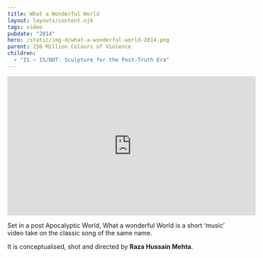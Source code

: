 ```yaml
---
title: What a Wonderful World
layout: layouts/content.njk
tags: video
pubdate: "2014"
hero: /static/img-d/what-a-wonderful-world-2014.png
parent: 256 Million Colours of Violence
children:
  - "IS ~ IS/NOT: Sculpture for the Post-Truth Era"
---
```

<iframe width="560" height="315" src="https://www.youtube.com/embed/7ZL_0ZJ7n98" frameborder="0" allow="accelerometer; autoplay; clipboard-write; encrypted-media; gyroscope; picture-in-picture" allowfullscreen></iframe>

Set in a post Apocalyptic World, What a wonderful World is a short ‘music’
video take on the classic song of the same name.

It is conceptualised, shot and directed by **Raza Hussain Mehta**.